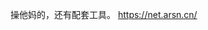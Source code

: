 <p>操他妈的，还有配套工具。 <a href="https://net.arsn.cn/" target="_blank" rel="nofollow noopener" translate="no"><span class="invisible">https://</span><span class="">net.arsn.cn/</span><span class="invisible"></span></a></p>